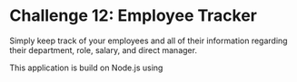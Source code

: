 # Challenge 12: Employee Tracker

Simply keep track of your employees and all of their information regarding their department, role, salary, and direct manager. 

This application is build on Node.js using 
